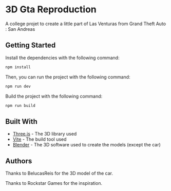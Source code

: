 # 3D Gta Reproduction

A college projet to create a little part of Las Venturas from Grand Theft Auto : San Andreas

## Getting Started

Install the dependencies with the following command:

```bash
npm install
```

Then, you can run the project with the following command:

```bash
npm run dev
```

Build the project with the following command:

```bash
npm run build
```

## Built With

- [Three.js](https://threejs.org/) - The 3D library used
- [Vite](https://vitejs.dev/) - The build tool used
- [Blender](https://www.blender.org/) - The 3D software used to create the models (except the car)


## Authors

Thanks to BelucasReis for the 3D model of the car.

Thanks to Rockstar Games for the inspiration.